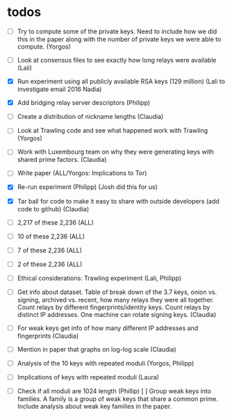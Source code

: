 # todos

- [ ] Try to compute some of the private keys. Need to include how we did this in the paper along with the number of private keys we were able to compute. (Yorgos)
- [ ] Look at consensus files to see exactly how long relays were available (Lali)
- [x] Run experiment using all publicly available RSA keys (129 million) (Lali to investigate email 2016 Nadia)
- [x] Add bridging relay server descriptors (Philipp)
- [ ] Create a distribution of nickname lengths (Claudia)
- [ ] Look at Trawling code and see what happened work with Trawling (Yorgos)
- [ ] Work with Luxembourg team on why they were generating keys with shared prime factors.  (Claudia)
- [ ] Write paper (ALL/Yorgos: Implications to Tor)
- [x] Re-run experiment (Philipp) (Josh did this for us)
- [x] Tar ball for code to make it easy to share with outside developers (add code to github)  (Claudia)
- [ ] 2,217 of these 2,236 (ALL)
- [ ] 10 of these 2,236 (ALL)
- [ ] 7 of these 2,236 (ALL)
- [ ] 2 of these 2,236 (ALL)
- [ ] Ethical considerations: Trawling experiment  (Lali, Philipp)
- [ ] Get info about dataset. Table of break down of the 3.7 keys, onion vs. signing, archived vs. recent, how many relays they were all together. Count relays by different fingerprints/identity keys. Count relays by distinct IP addresses. One machine can rotate signing keys.  (Claudia)
- [ ] For weak keys get info of how many different IP addresses and fingerprints (Claudia)
- [ ] Mention in paper that graphs on log-log scale (Claudia)
- [ ] Analysis of the 10 keys with repeated moduli (Yorgos, Philipp)
- [ ] Implications of keys with repeated moduli (Laura)
- [ ] Check if all moduli are 1024 length (Phillip)
[ ] Group weak keys into families. A family is a group of weak keys that share a common prime. Include analysis about weak key families in the paper.

